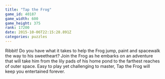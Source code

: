 ```yaml
---
title: "Tap the Frog"
game_id: 40187
game_width: 600
game_height: 375
rank: 17200
date: 2015-10-06T22:15:28.891Z
categories: puzzles
---
```

Ribbit! Do you have what it takes to help the Frog jump, paint and spacewalk the way to his sweetheart? Join the Frog as he embarks on an adventure that will take him from the lily pads of his home pond to the farthest reaches of outer space. Easy to play yet challenging to master, Tap the Frog will keep you entertained forever.
